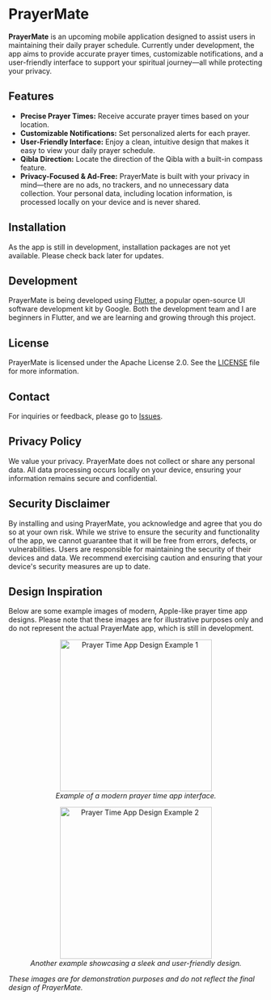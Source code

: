 # PrayerMate

**PrayerMate** is an upcoming mobile application designed to assist users in maintaining their daily prayer schedule. Currently under development, the app aims to provide accurate prayer times, customizable notifications, and a user-friendly interface to support your spiritual journey—all while protecting your privacy.

## Features

- **Precise Prayer Times:** Receive accurate prayer times based on your location.
- **Customizable Notifications:** Set personalized alerts for each prayer.
- **User-Friendly Interface:** Enjoy a clean, intuitive design that makes it easy to view your daily prayer schedule.
- **Qibla Direction:** Locate the direction of the Qibla with a built-in compass feature.
- **Privacy-Focused & Ad-Free:** PrayerMate is built with your privacy in mind—there are no ads, no trackers, and no unnecessary data collection. Your personal data, including location information, is processed locally on your device and is never shared.

## Installation

As the app is still in development, installation packages are not yet available. Please check back later for updates.

## Development

PrayerMate is being developed using [Flutter](https://flutter.dev/), a popular open-source UI software development kit by Google. Both the development team and I are beginners in Flutter, and we are learning and growing through this project.

## License

PrayerMate is licensed under the Apache License 2.0. See the [LICENSE](LICENSE) file for more information.

## Contact

For inquiries or feedback, please go to [Issues](https://github.com/yavuzselimkolbasar/PrayerMate/issues).

## Privacy Policy

We value your privacy. PrayerMate does not collect or share any personal data. All data processing occurs locally on your device, ensuring your information remains secure and confidential.

## Security Disclaimer

By installing and using PrayerMate, you acknowledge and agree that you do so at your own risk. While we strive to ensure the security and functionality of the app, we cannot guarantee that it will be free from errors, defects, or vulnerabilities. Users are responsible for maintaining the security of their devices and data. We recommend exercising caution and ensuring that your device's security measures are up to date.

## Design Inspiration

Below are some example images of modern, Apple-like prayer time app designs. Please note that these images are for illustrative purposes only and do not represent the actual PrayerMate app, which is still in development.

<p align="center">
  <img src="https://i.pinimg.com/736x/7f/50/f0/7f50f0fa5662010c24deeefe674a0fe5.jpg" alt="Prayer Time App Design Example 1" width="300" />
  <br>
  <em>Example of a modern prayer time app interface.</em>
</p>

<p align="center">
  <img src="https://images.sftcdn.net/images/t_app-cover_l,f_auto/p/0f019565-c27a-41a8-9a08-b5fff616bbfb/3295276365/prayer-time-azan-alarm-qibla-screenshot.png" alt="Prayer Time App Design Example 2" width="300" />
  <br>
  <em>Another example showcasing a sleek and user-friendly design.</em>
</p>

*These images are for demonstration purposes and do not reflect the final design of PrayerMate.*

